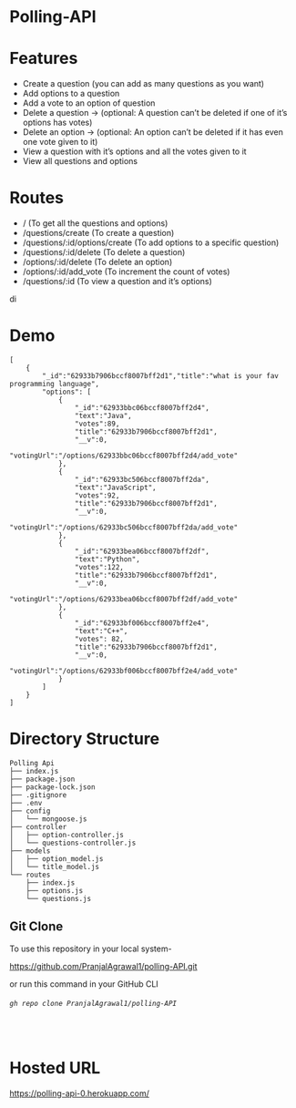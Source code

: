 # Polling-API

# Features
- Create a question (you can add as many questions as you want)
- Add options to a question
- Add a vote to an option of question
- Delete a question → (optional: A question can’t be deleted if one of it’s options has votes)
- Delete an option → (optional: An option can’t be deleted if it has even one vote given to it)
- View a question with it’s options and all the votes given to it
- View all questions and options



# Routes
- / (To get all the questions and options)
- /questions/create  (To create a question)
- /questions/:id/options/create  (To add options to a specific question)
- /questions/:id/delete (To delete a question)
- /options/:id/delete (To delete an option)
- /options/:id/add_vote (To increment the count of votes)
- /questions/:id (To view a question and it’s options)


di


# Demo 
```
[
    {
        "_id":"62933b7906bccf8007bff2d1","title":"what is your fav programming language",
        "options": [
            {
                "_id":"62933bbc06bccf8007bff2d4",
                "text":"Java",
                "votes":89,
                "title":"62933b7906bccf8007bff2d1",
                "__v":0,
                "votingUrl":"/options/62933bbc06bccf8007bff2d4/add_vote"
            },
            {
                "_id":"62933bc506bccf8007bff2da",
                "text":"JavaScript",
                "votes":92,
                "title":"62933b7906bccf8007bff2d1",
                "__v":0,
                "votingUrl":"/options/62933bc506bccf8007bff2da/add_vote"
            },
            {
                "_id":"62933bea06bccf8007bff2df",
                "text":"Python",
                "votes":122,
                "title":"62933b7906bccf8007bff2d1",
                "__v":0,
                "votingUrl":"/options/62933bea06bccf8007bff2df/add_vote"
            },
            {
                "_id":"62933bf006bccf8007bff2e4",
                "text":"C++",
                "votes": 82,
                "title":"62933b7906bccf8007bff2d1",
                "__v":0,
                "votingUrl":"/options/62933bf006bccf8007bff2e4/add_vote"
            }
        ]
    }
]
```


# Directory Structure

```
Polling Api
├── index.js
├── package.json
├── package-lock.json
├── .gitignore
├── .env
├── config
│   └── mongoose.js
├── controller
│   ├── option-controller.js
│   └── questions-controller.js
├── models
│   ├── option_model.js
│   └── title_model.js
└── routes
    ├── index.js
    ├── options.js
    └── questions.js
```


## Git Clone
To use this repository in your local system-

<a href="https://github.com/PranjalAgrawal1/polling-API.git" target="_blank">https://github.com/PranjalAgrawal1/polling-API.git </a>


or run this command in your GitHub CLI

###### `gh repo clone PranjalAgrawal1/polling-API`
<br>




# Hosted URL 
https://polling-api-0.herokuapp.com/
